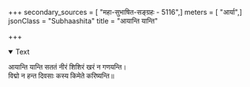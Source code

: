+++
secondary_sources = [ "महा-सुभाषित-सङ्ग्रहः - 5116",]
meters = [ "आर्या",]
jsonClass = "Subhaashita"
title = "आयान्ति यान्ति"

+++

<details open><summary>Text</summary>

आयान्ति यान्ति सततं नीरं शिशिरं खरं न गणयन्ति।  
विद्मो न हन्त दिवसाः कस्य किमेते करिष्यन्ति॥
</details>
